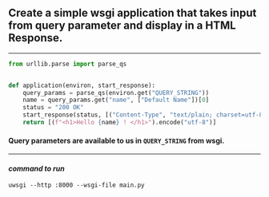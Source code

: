 
## Create a simple wsgi application that takes input from query parameter and display in a HTML Response.

---

```python
from urllib.parse import parse_qs


def application(environ, start_response):
    query_params = parse_qs(environ.get("QUERY_STRING"))
    name = query_params.get("name", ["Default Name"])[0]
    status = "200 OK"
    start_response(status, [("Content-Type", "text/plain; charset=utf-8")])
    return [(f"<h1>Hello {name} ! </h1>").encode("utf-8")]

```

#### Query parameters are available to us in `QUERY_STRING` from wsgi.

---

#### *command to run*

`uwsgi --http :8000 --wsgi-file main.py`
